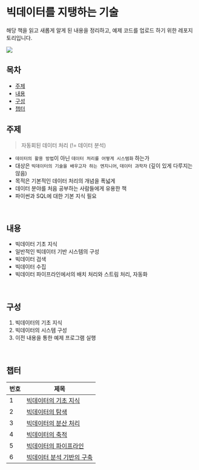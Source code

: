 # 빅데이터를 지탱하는 기술

해당 책을 읽고 새롭게 알게 된 내용을 정리하고, 예제 코드를 업로드 하기 위한 레포지토리입니다.

![](https://books.google.co.kr/books/publisher/content?id=9UgpEAAAQBAJ&hl=ko&pg=PP1&img=1&zoom=3&bul=1&sig=ACfU3U0hicUEw2LI1FDgz2mrjURxHyU--g&w=1280)

## 목차

- [주제](#주제)
- [내용](#내용)
- [구성](#구성)
- [챕터](#챕터)

## 주제

> 자동회된 데이터 처리 (!= 데이터 분석)

- `데이터의 활용 방법`이 아닌 `데이터 처리를 어떻게 시스템화` 하는가
- 대상은 `빅데이터의 기술을 배우고자 하는 엔지니어`, `데이터 과학자` (깊이 있게 다루지는 않음)
- 목적은 기본적인 데이터 처리의 개념을 폭넓게
- 데이터 분야를 처음 공부하는 사람들에게 유용한 책
- 파이썬과 SQL에 대한 기본 지식 필요

<br>

## 내용
- 빅데이터 기초 지식
- 일반적인 빅데이터 기반 시스템의 구성
- 빅데이터 검색
- 빅데이터 수집
- 빅데이터 파이프라인에서의 배치 처리와 스트림 처리, 자동화

<br>

## 구성

1. 빅데이터의 기초 지식
2. 빅데이터의 시스템 구성
3. 이전 내용을 통한 예제 프로그램 실행

<br>

## 챕터

|번호|제목|
|---|---|
|1|[빅데이터의 기초 지식](/1_빅데이터의_기초_지식/)|
|2|[빅데이터의 탐색](/2_빅데이터의_탐색/)|
|3|[빅데이터의 분산 처리](/3_빅데이터의_분산_처리/)|
|4|[빅데이터의 축적](/4_빅데이터의_축적/)|
|5|[빅데이터의 파이프라인](/5_빅데이터의_파이프라인/)|
|6|[빅데이터 분석 기반의 구축](/6_빅데이터_분석_기반의_구축/)|